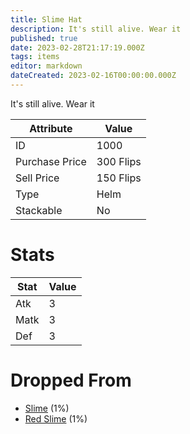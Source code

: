 ```yaml
---
title: Slime Hat
description: It's still alive. Wear it
published: true
date: 2023-02-28T21:17:19.000Z
tags: items
editor: markdown
dateCreated: 2023-02-16T00:00:00.000Z
---
```


It's still alive. Wear it

|Attribute|Value|
|-|-|
|ID|1000|
|Purchase Price|300 Flips|
|Sell Price|150 Flips|
|Type|Helm|
|Stackable|No|

# Stats
|Stat|Value|
|-|-|
|Atk|3|
|Matk|3|
|Def|3|

# Dropped From
 * [Slime](/monsters/slime) (1%)
 * [Red Slime](/monsters/red-slime) (1%)
